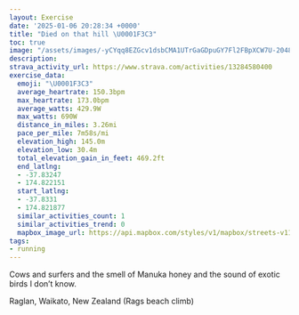 ```yaml
---
layout: Exercise
date: '2025-01-06 20:28:34 +0000'
title: "Died on that hill \U0001F3C3"
toc: true
image: "/assets/images/-yCYqq8EZGcv1dsbCMA1UTrGaGDpuGY7Fl2FBpXCW7U-2048x1536.jpg.jpeg"
description:
strava_activity_url: https://www.strava.com/activities/13284580400
exercise_data:
  emoji: "\U0001F3C3"
  average_heartrate: 150.3bpm
  max_heartrate: 173.0bpm
  average_watts: 429.9W
  max_watts: 690W
  distance_in_miles: 3.26mi
  pace_per_mile: 7m58s/mi
  elevation_high: 145.0m
  elevation_low: 30.4m
  total_elevation_gain_in_feet: 469.2ft
  end_latlng:
  - -37.83247
  - 174.822151
  start_latlng:
  - -37.8331
  - 174.821877
  similar_activities_count: 1
  similar_activities_trend: 0
  mapbox_image_url: https://api.mapbox.com/styles/v1/mapbox/streets-v11/static/path-5+787af2-1.0(%7Cc%7CeFw%7D_j%60%40OICWIBG%3F%5BOyCqBuCaByByAw%40o%40%7D%40i%40cAs%40sAiAa%40SSG%5BO%7BDsC%7DB%7BAOMSYWq%40m%40gC%5BcAMy%40Sw%40e%40iA%5Do%40Y%5DuBoBc%40i%40_%40_%40a%40_%40aAk%40i%40c%40wA%7BAs%40%7D%40%5Bg%40_%40_Am%40aC%5DkAe%40qA%5D%7B%40y%40aCWk%40qAaE%7B%40%7DBe%40e%40wBcBo%40k%40aAq%40KAKFQPOZSb%40G%5EIL%7DBzBa%40XQVGT%3Fv%40%60%40xDHdB%40tAFp%40Jl%40%60%40x%40Nd%40BRG%60%40K%5EYp%40GVWMf%40a%40N%5DNg%40Ba%40Ic%40m%40uAI%5DKaEWeDOiA%3FYTm%40b%40m%40rBeBZ%5Dd%40kANIRCLFpAlAlCrB%5Eb%40x%40~BlA%7CCrDtKl%40zBf%40nAZd%40fCrCXVt%40%60%40j%40b%40bAbA%5Cd%40bB%7CA%5C%60%40n%40vA%5EhAPZ%60%40xAn%40lCJZT%60%40j%40h%40zBtAd%40%5CVNz%40n%40v%40f%40d%40%5EVNhAx%40dAj%40hAx%40PN%60DtB%60CvAjCfB),pin-s-s+e5b22e(174.8222,-37.83247),pin-s-f+89ae00(174.82258000000002,-37.83188999999999)/auto/800x800?access_token=pk.eyJ1Ijoiam9zaGJlY2ttYW4iLCJhIjoiY205eWR2aDd1MWZ6djJrbXc4a3M0bWZleiJ9.XiG9OWkNcZk2QzjJbxLB4A
tags:
- running
---
```


Cows and surfers and the smell of Manuka honey and the sound of exotic birds I don’t know.

Raglan, Waikato, New Zealand (Rags beach climb)
